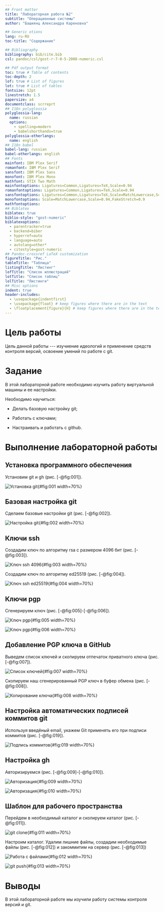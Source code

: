 ```yaml
---
## Front matter
title: "Лабораторная работа №2"
subtitle: "Операционные системы"
author: "Башиянц Александра Кареновна"

## Generic otions
lang: ru-RU
toc-title: "Содержание"

## Bibliography
bibliography: bib/cite.bib
csl: pandoc/csl/gost-r-7-0-5-2008-numeric.csl

## Pdf output format
toc: true # Table of contents
toc-depth: 2
lof: true # List of figures
lot: true # List of tables
fontsize: 12pt
linestretch: 1.5
papersize: a4
documentclass: scrreprt
## I18n polyglossia
polyglossia-lang:
  name: russian
  options:
	- spelling=modern
	- babelshorthands=true
polyglossia-otherlangs:
  name: english
## I18n babel
babel-lang: russian
babel-otherlangs: english
## Fonts
mainfont: IBM Plex Serif
romanfont: IBM Plex Serif
sansfont: IBM Plex Sans
monofont: IBM Plex Mono
mathfont: STIX Two Math
mainfontoptions: Ligatures=Common,Ligatures=TeX,Scale=0.94
romanfontoptions: Ligatures=Common,Ligatures=TeX,Scale=0.94
sansfontoptions: Ligatures=Common,Ligatures=TeX,Scale=MatchLowercase,Scale=0.94
monofontoptions: Scale=MatchLowercase,Scale=0.94,FakeStretch=0.9
mathfontoptions:
## Biblatex
biblatex: true
biblio-style: "gost-numeric"
biblatexoptions:
  - parentracker=true
  - backend=biber
  - hyperref=auto
  - language=auto
  - autolang=other*
  - citestyle=gost-numeric
## Pandoc-crossref LaTeX customization
figureTitle: "Рис."
tableTitle: "Таблица"
listingTitle: "Листинг"
lofTitle: "Список иллюстраций"
lotTitle: "Список таблиц"
lolTitle: "Листинги"
## Misc options
indent: true
header-includes:
  - \usepackage{indentfirst}
  - \usepackage{float} # keep figures where there are in the text
  - \floatplacement{figure}{H} # keep figures where there are in the text
---
```



# Цель работы

Цель данной работы --- изучиение идеологий и применение средств контроля версий, освоение умений по работе с git.

# Задание

В этой лабораторной работе необходимо изучить работу виртуальной машины и ее настройки.

Необходимо научиться:

* Делать базовую настройку git;

* Работать с ключами;

* Настраивать и работать с github.


# Выполнение лабораторной работы

## Установка программного обеспечения

Установим git и gh (рис. [-@fig:001]).

![Установка git](image/1_git.png){#fig:001 width=70%}

## Базовая настройка git

Сделаем базовые настройки git (рис. [-@fig:002]).

![Настройка git](image/2_config.png){#fig:002 width=70%}

## Ключи ssh

Создадим ключ по алгоритму rsa с размером 4096 бит (рис. [-@fig:003]).

![Ключ ssh 4096](image/3_ssh.png){#fig:003 width=70%}

Создадим ключ по алгоритму ed25519 (рис. [-@fig:004]).

![Ключ ssh ed25519](image/4_ssh_ed.png){#fig:004 width=70%}

## Ключи pgp

Сгенерируем ключ (рис. [-@fig:005]-[-@fig:006]).

![Ключ pgp](image/5_gpg.png){#fig:005 width=70%}

![Ключ pgp](image/6_gpg.png){#fig:006 width=70%}

## Добавление PGP ключа в GitHub

Выведем список ключей и скопируем отпечаток приватного ключа (рис. [-@fig:007]).

![Список ключей](image/8_0_list.png){#fig:007 width=70%}

Cкопируем наш сгенерированный PGP ключ в буфер обмена (рис. [-@fig:008]).

![Копирование ключа](image/7_gpg_armor.png){#fig:008 width=70%}

## Настройка автоматических подписей коммитов git

Используя введёный email, укажем Git применять его при подписи коммитов (рис. [-@fig:019]).

![Подпись коммитов](image/8_config.png){#fig:019 width=70%}

## Настройка gh

Авторизируемся (рис. [-@fig:009]-[-@fig:010]).

![Авторизация](image/9_gh.png){#fig:009 width=70%}

![Авторизация](image/10_login.png){#fig:010 width=70%}

## Шаблон для рабочего пространства

Перейдем в необходимый каталог и сколируем каталог (рис. [-@fig:011]).

![git clone](image/11_clone.png){#fig:011 width=70%}

Настроим каталог. Удалим лишние файлы, создадим необходимые файлы (рис. [-@fig:012]) и закоммитим на сервер (рис. [-@fig:013])


![Работа с файлами](image/12_make.png){#fig:012 width=70%}

![git push](image/13_puch.png){#fig:013 width=70%}


# Выводы

В этой лабораторной работе мы изучили работу системы контроля версий и git. 


